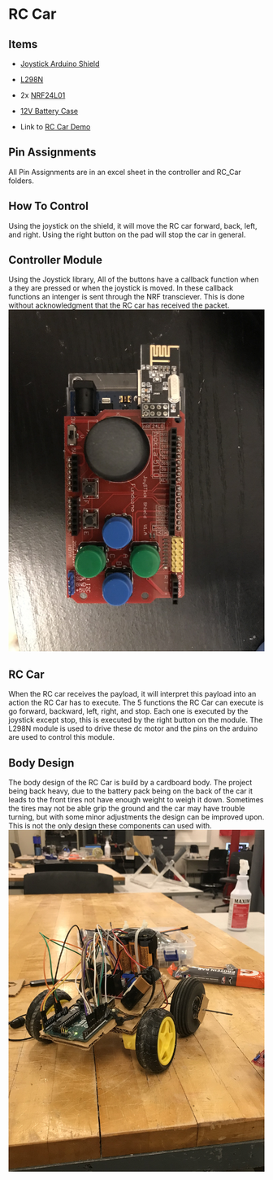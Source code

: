 # RC Car 
## Items
- [Joystick Arduino Shield](https://www.amazon.com/HiLetgo-Joystick-Expansion-Keyboard-Function/dp/B08KZVS4GZ/ref=sr_1_1_sspa?crid=3J5QSP7HKP6J8&keywords=joystick+shield&qid=1682826579&s=electronics&sprefix=joystick+shield+%2Celectronics%2C145&sr=1-1-spons&psc=1&spLa=ZW5jcnlwdGVkUXVhbGlmaWVyPUExOFkxMEZTNFk5MjJaJmVuY3J5cHRlZElkPUEwMjU1OTQ5M0RTRzlGU0hKQTZIOSZlbmNyeXB0ZWRBZElkPUEwMjM1MzQyMzdOR0FDUFE1NzVaNiZ3aWRnZXROYW1lPXNwX2F0ZiZhY3Rpb249Y2xpY2tSZWRpcmVjdCZkb05vdExvZ0NsaWNrPXRydWU=)
- [L298N](https://www.amazon.com/AEDIKO-Motor-Gearbox-200RPM-Ratio/dp/B09N6NXP4H/ref=sr_1_18?keywords=dc+motors&qid=1682826709&sr=8-18)
- 2x [NRF24L01](https://www.amazon.com/HiLetgo-NRF24L01-Wireless-Transceiver-Module/dp/B00LX47OCY/ref=sr_1_1_sspa?crid=1H2NDU1F2658P&keywords=nrf24l01&qid=1682826766&sprefix=nrf%2Caps%2C125&sr=8-1-spons&psc=1&spLa=ZW5jcnlwdGVkUXVhbGlmaWVyPUFYSkxXRDZYT01UQkMmZW5jcnlwdGVkSWQ9QTAzNzM4NDIyMExORE1JUkRGODFWJmVuY3J5cHRlZEFkSWQ9QTAxNzQ0NjMxMkoxU0g5TzFGVzVZJndpZGdldE5hbWU9c3BfYXRmJmFjdGlvbj1jbGlja1JlZGlyZWN0JmRvTm90TG9nQ2xpY2s9dHJ1ZQ==)
- [12V Battery Case](https://www.amazon.com/SDTC-Tech-Battery-Connector-Thicken/dp/B08592H6CH/ref=sr_1_3?crid=3LVVF20B4OM75&keywords=12v+battery+supply+arduino&qid=1682826828&sprefix=12v+battery+supplyrduino%2Caps%2C209&sr=8-3)

- Link to [RC Car Demo](https://youtu.be/aG-M_SQyptw)
## Pin Assignments
All Pin Assignments are in an excel sheet in the controller and RC_Car folders.
## How To Control
Using the joystick on the shield, it will move the RC car forward, back, left, and right. Using the right button on the pad will stop the car in general.
## Controller Module
Using the Joystick library, All of the buttons have a callback function when a they are pressed or when the joystick is moved. In these callback functions an intenger is sent through the NRF transciever. This is done without acknowledgment that the RC car has received the packet.
![Joystick Shield](img/Joystick_shield.jpg)
## RC Car
When the RC car receives the payload, it will interpret this payload into an action the RC Car has to execute. The 5 functions the RC Car can execute is go forward, backward, left, right, and stop. Each one is executed by the joystick except stop, this is executed by the right button on the module. The L298N module is used to drive these dc motor and the pins on the arduino are used to control this module. 
## Body Design
The body design of the RC Car is build by a cardboard body. The project being back heavy, due to the battery pack being on the back of the car it leads to the front tires not have enough weight to weigh it down. Sometimes the tires may not be able grip the ground and the car may have trouble turning, but with some minor adjustments the design can be improved upon. This is not the only design these components can used with. 
![RC_Car](img/RC_Car.jpg)
